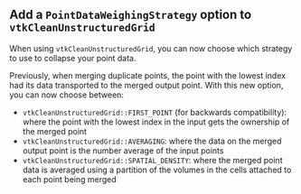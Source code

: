 ## Add a `PointDataWeighingStrategy` option to `vtkCleanUnstructuredGrid`

When using `vtkCleanUnstructuredGrid`, you can now choose which strategy to use to collapse your point data.

Previously, when merging duplicate points, the point with the lowest index had its data transported to the merged output point. With this new option, you can now choose between:
* `vtkCleanUnstructuredGrid::FIRST_POINT` (for backwards compatibility): where the point with the lowest index in the input gets the ownership of the merged point
* `vtkCleanUnstructuredGrid::AVERAGING`: where the data on the merged output point is the number average of the input points
* `vtkCleanUnstructuredGrid::SPATIAL_DENSITY`: where the merged point data is averaged using a partition of the volumes in the cells attached to each point being merged
